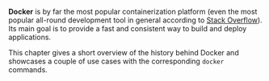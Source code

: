 **Docker** is by far the most popular containerization platform (even the most popular all-round development tool in general according to [Stack Overflow](https://survey.stackoverflow.co/2023/#most-popular-technologies-tools-tech)). Its main goal is to provide a fast and consistent way to build and deploy applications.

This chapter gives a short overview of the history behind Docker and showcases a couple of use cases with the corresponding `docker` commands.

